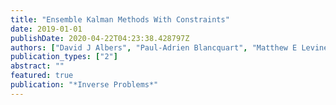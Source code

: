 ```yaml
---
title: "Ensemble Kalman Methods With Constraints"
date: 2019-01-01
publishDate: 2020-04-22T04:23:38.428797Z
authors: ["David J Albers", "Paul-Adrien Blancquart", "Matthew E Levine", "Elnaz Esmaeilzadeh Seylabi", "Andrew M Stuart"]
publication_types: ["2"]
abstract: ""
featured: true
publication: "*Inverse Problems*"
---
```


